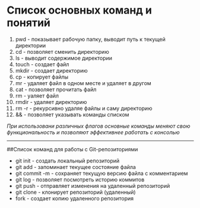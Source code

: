 # Список основных команд и понятий

1. pwd - показывает рабочую папку, выводит путь к текущей директории
2. cd -  позволяет сменить директорию
3. ls - выводит содержимое директории
4. touch - создает файл
5. mkdir - создает директорию
6. cp - копирует файлы
7. mr - удаляет файл в одном месте и удаляет в другом
8. cat - позволяет прочитать файл
9. rm - уаляет файл
10. rmdir - удаляет директорию
11. rm -r - рекурсивно удаляе файлы и саму директорию
12. && - позволяет указывать команды списком


*При использовани различных флагов основные команды меняют свою функциональность и позволяют эффективнее работать с консолью*

-----

##Список команд для работы с Git-репозиториями
- git init - создать локальный репозиторий
- git add - запоминает текущее состояние файла
- git commit -m - сохраняет текущую версию файла с комментарием
- git log - позволяет посмотреть историю коммитов
- git push - отправляет изменения на удаленный репозиторий
- git clone - клонирует репозиторий (удаленный)
- fork - создает копию удаленного репозитория